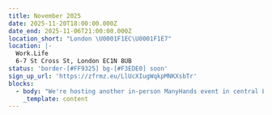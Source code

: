 ```yaml
---
title: November 2025
date: 2025-11-20T18:00:00.000Z
date_end: 2025-11-06T21:00:00.000Z
location_short: "London \U0001F1EC\U0001F1E7"
location: |-
  Work.Life
  6-7 St Cross St, London EC1N 8UB
status: 'border-[#FF9325] bg-[#F3EDE0] soon'
sign_up_url: 'https://zfrmz.eu/LlUcXIugWqkpMNKXsbTr'
blocks:
  - body: "We're hosting another in-person ManyHands event in central London and we'd love to see you there.\U0001F918\n\nOur ManyHands November 2025 edition is brought to you by Digital Product People!\n\nWith our randomiser spinning up a unique product challenge on the night and speakers on board to spark inspiration, you're guaranteed a fun & creative evening! \U0001F64C\n\nGet ready to connect, learn, and collaborate with like-minded digital product enthusiasts. Network with likeminded pros, explore fun product challenges, and join our community of experts.\n\nWe'll provide great talks, hot pizza and cold drinks. What more would you like?!\n\nSee you there!\n"
    _template: content
---
```


